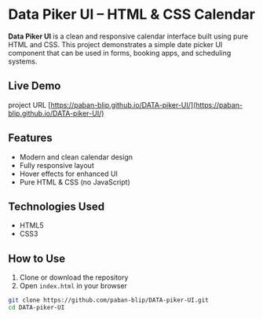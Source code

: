 # Data Piker UI – HTML & CSS Calendar

**Data Piker UI** is a clean and responsive calendar interface built using pure HTML and CSS. This project demonstrates a simple date picker UI component that can be used in forms, booking apps, and scheduling systems.

## Live Demo

project URL [https://paban-blip.github.io/DATA-piker-UI/](https://paban-blip.github.io/DATA-piker-UI/)

## Features

- Modern and clean calendar design
- Fully responsive layout
- Hover effects for enhanced UI
- Pure HTML & CSS (no JavaScript)

## Technologies Used

- HTML5
- CSS3

## How to Use

1. Clone or download the repository
2. Open `index.html` in your browser

```bash
git clone https://github.com/paban-blip/DATA-piker-UI.git
cd DATA-piker-UI

